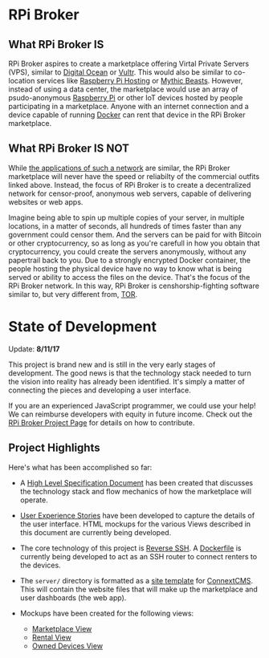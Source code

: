 # RPi Broker
## What RPi Broker **IS**
RPi Broker aspires to create a marketplace offering Virtal Private Servers (VPS), similar to 
[Digital Ocean](http://digitalocean.com) or [Vultr](http://vultr.com). This would also be similar
to co-location services like [Raspberry Pi Hosting](https://raspberry-hosting.com/en) or 
[Mythic Beasts](https://www.mythic-beasts.com/order/rpi).
However, instead of using a data center,
the marketplace would use an array of psudo-anonymous [Raspberry Pi](https://www.raspberrypi.org/) 
or other IoT devices hosted by people participating in a marketplace. Anyone
with an internet connection and a device capable of running [Docker](https://www.docker.com/) can rent
that device in the RPi Broker marketplace.

## What RPi Broker **IS NOT**
While [the applications of such a network](https://raspberry-hosting.com/en/applications) are similar, 
the RPi Broker marketplace will never have the speed or reliabilty of the commercial outfits linked above.
Instead, the focus of RPi Broker is to create a decentralized network for censor-proof, anonymous web servers,
capable of delivering websites or web apps.

Imagine being able to spin up multiple copies of your server, in multiple locations, in a matter of seconds, 
all hundreds of times faster than
any government could censor them. And the servers can be paid for with Bitcoin or other cryptocurrency, so as
long as you're carefull in how you obtain that cryptocurrency, you could create the servers anonymously, without
any papertrail back to you. Due to a strongly encrypted Docker container, the people hosting the physical device
have no way to know what is being served or ability to access the files on the device.
That's the focus of the RPi Broker network. In this way, RPi Broker is censhorship-fighting
software similar to, but very different from, [TOR](https://www.torproject.org/).

# State of Development
Update: **8/11/17**

This project is brand new and is still in the very early stages of development. The good news is that the technology
stack needed to turn the vision into reality has already been identified. It's simply a matter of connecting the pieces
and developing a user interface.

If you are an experienced JavaScript programmer, we could use your help! 
We can reimburse developers with equity in future income.
Check out the [RPi Broker Project Page](http://rpiovn.org/project/rpi-broker)
for details on how to contribute.

## Project Highlights
Here's what has been accomplished so far:

* A [High Level Specification Document](specifications/SPECIFICATION.md) has been created that discusses the
technology stack and flow mechanics of how the marketplace will operate. 

* [User Experience Stories](specifications/user-experience-and-view-descriptions.md) have been developed to
capture the details of the user interface. HTML mockups for the various Views described in this document
are currently being developed.

* The core technology of this project is [Reverse SSH](https://blog.devolutions.net/2017/03/what-is-reverse-ssh-port-forwarding.html). 
A [Dockerfile](server/sshd-container/Dockerfile) 
is currently being developed to act as an SSH router to connect renters to the devices.

* The `server/` directory is formatted as a [site template](https://github.com/skagitpublishing/site-template-connextcms) 
for [ConnextCMS](http://connextcms.com). This will contain the website files that will make up the marketplace and user
dashboards (the web app).

* Mockups have been created for the following views:
  * [Marketplace View](images/marketplace-mockup.JPG)
  * [Rental View](images/rental-mockup.JPG)
  * [Owned Devices View](images/owned-devices-mockup.JPG)